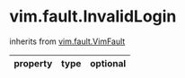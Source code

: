 vim.fault.InvalidLogin
======================
inherits from [vim.fault.VimFault](docs/vim.fault.VimFault.md)

| property | type | optional |
|:---------|:-----|:---------|
